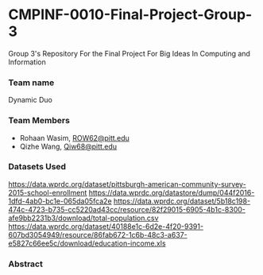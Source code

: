 # CMPINF-0010-Final-Project-Group-3
Group 3's Repository For the Final Project For Big Ideas In Computing and Information 

### Team name
Dynamic Duo

### Team Members
- Rohaan Wasim, ROW62@pitt.edu
- Qizhe Wang, Qiw68@pitt.edu


### Datasets Used

https://data.wprdc.org/dataset/pittsburgh-american-community-survey-2015-school-enrollment 
https://data.wprdc.org/datastore/dump/044f2016-1dfd-4ab0-bc1e-065da05fca2e
https://data.wprdc.org/dataset/5b18c198-474c-4723-b735-cc5220ad43cc/resource/82f29015-6905-4b1c-8300-afe9bb2231b3/download/total-population.csv
https://data.wprdc.org/dataset/40188e1c-6d2e-4f20-9391-607bd3054949/resource/86fab672-1c6b-48c3-a637-e5827c66ee5c/download/education-income.xls

### Abstract
